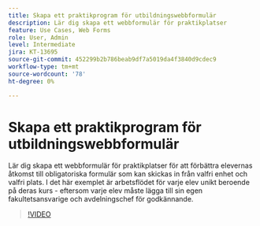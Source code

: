 ```yaml
---
title: Skapa ett praktikprogram för utbildningswebbformulär
description: Lär dig skapa ett webbformulär för praktikplatser
feature: Use Cases, Web Forms
role: User, Admin
level: Intermediate
jira: KT-13695
source-git-commit: 452299b2b786beab9df7a5019da4f3840d9cdec9
workflow-type: tm+mt
source-wordcount: '78'
ht-degree: 0%

---
```


# Skapa ett praktikprogram för utbildningswebbformulär

Lär dig skapa ett webbformulär för praktikplatser för att förbättra elevernas åtkomst till obligatoriska formulär som kan skickas in från valfri enhet och valfri plats. I det här exemplet är arbetsflödet för varje elev unikt beroende på deras kurs - eftersom varje elev måste lägga till sin egen fakultetsansvarige och avdelningschef för godkännande.

>[!VIDEO](https://video.tv.adobe.com/v/3421853?quality=12&learn=on&hidetitle=true)
